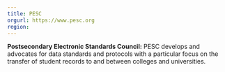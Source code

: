 ```yaml
---
title: PESC
orgurl: https://www.pesc.org
region:
---
```

**Postsecondary Electronic Standards Council:** PESC develops and advocates for data standards and protocols with a particular focus on the transfer of student records to and between colleges and universities.